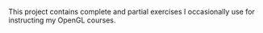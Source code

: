 This project contains complete and partial exercises I occasionally use for instructing my OpenGL courses.